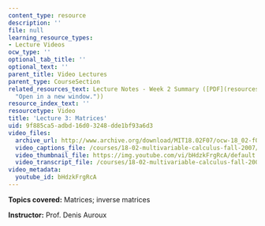 ```yaml
---
content_type: resource
description: ''
file: null
learning_resource_types:
- Lecture Videos
ocw_type: ''
optional_tab_title: ''
optional_text: ''
parent_title: Video Lectures
parent_type: CourseSection
related_resources_text: Lecture Notes - Week 2 Summary ([PDF](resources/lec_week2
  "Open in a new window."))
resource_index_text: ''
resourcetype: Video
title: 'Lecture 3: Matrices'
uid: 9f885ca5-adbd-16d0-3248-dde1bf93a6d3
video_files:
  archive_url: http://www.archive.org/download/MIT18.02F07/ocw-18_02-f07-lec03_300k.mp4
  video_captions_file: /courses/18-02-multivariable-calculus-fall-2007/f4316cf7e2da5a49bbb4fee95d4989d3_bHdzkFrgRcA.vtt
  video_thumbnail_file: https://img.youtube.com/vi/bHdzkFrgRcA/default.jpg
  video_transcript_file: /courses/18-02-multivariable-calculus-fall-2007/8cee7d239b4595b8afbd6d674ace575d_bHdzkFrgRcA.pdf
video_metadata:
  youtube_id: bHdzkFrgRcA
---
```


**Topics covered:** Matrices; inverse matrices

**Instructor:** Prof. Denis Auroux